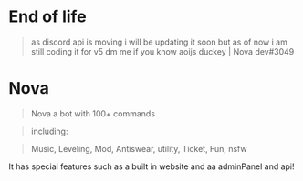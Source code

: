 # End of life
> as discord api is moving
> i will be updating it soon
> but as of now i am still coding it for v5
> dm me if you know aoijs duckey | Nova dev#3049


# Nova
> Nova a bot with 100+ commands

> including:

> Music, Leveling, Mod, Antiswear, utility, Ticket, Fun, nsfw


It has special features such as
a built in website and aa adminPanel and api!

